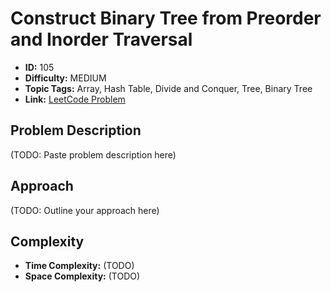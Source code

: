 # Construct Binary Tree from Preorder and Inorder Traversal

- **ID:** 105
- **Difficulty:** MEDIUM
- **Topic Tags:** Array, Hash Table, Divide and Conquer, Tree, Binary Tree
- **Link:** [LeetCode Problem](https://leetcode.com/problems/construct-binary-tree-from-preorder-and-inorder-traversal/description/)

## Problem Description

(TODO: Paste problem description here)

## Approach

(TODO: Outline your approach here)

## Complexity

- **Time Complexity:** (TODO)
- **Space Complexity:** (TODO)
